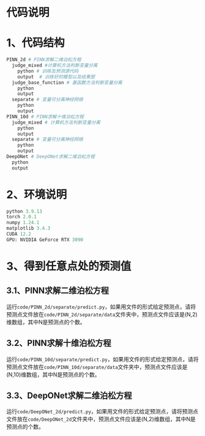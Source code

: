 # 代码说明

# 1、代码结构

```python
PINN_2d # PINN求解二维泊松方程
  judge_mixed #计算机方法判断变量分离
    python # 训练及预测源代码
    output  # 训练好的模型以及结果图
  judge_base_function # 基函数方法判断变量分离
    python
    output
  separate # 变量可分离神经网络
    python
    output
PINN_10d # PINN求解十维泊松方程
  judge_mixed # 计算机方法判断变量分离
    python
    output
  separate # 变量可分离神经网络
    python
    output
DeepONet # DeepONet求解二维泊松方程
  python
  output
```



# 2、环境说明

```python
python 3.9.13
torch 2.0.1
numpy 1.24.1
matplotlib 3.4.3
CUDA 12.2
GPU: NVIDIA GeForce RTX 3090
```



# 3、得到任意点处的预测值

## 3.1、PINN求解二维泊松方程

运行`code/PINN_2d/separate/predict.py`，如果用文件的形式给定预测点，请将预测点文件放在`code/PINN_2d/separate/data`文件夹中，预测点文件应该是(N,2)维数组，其中N是预测点的个数。

 

## 3.2、PINN求解十维泊松方程

运行`code/PINN_10d/separate/predict.py`，如果用文件的形式给定预测点，请将预测点文件放在`code/PINN_10d/separate/data`文件夹中，预测点文件应该是(N,10)维数组，其中N是预测点的个数。

 

## 3.3、DeepONet求解二维泊松方程

运行`code/DeepONet_2d/predict.py`，如果用文件的形式给定预测点，请将预测点文件放在`code/DeepONet_2d`文件夹中，预测点文件应该是(N,2)维数组，其中N是预测点的个数。